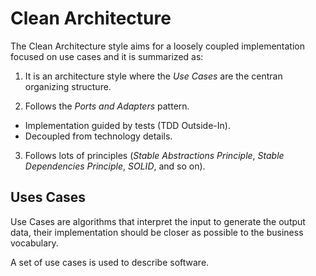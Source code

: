 # Clean Architecture

The Clean Architecture style aims for a loosely coupled implementation focused on use cases and it is summarized as:

1. It is an architecture style where the _Use Cases_ are the centran organizing structure.

2. Follows the _Ports and Adapters_ pattern.
  * Implementation guided by tests (TDD Outside-In).
  * Decoupled from technology details.

3. Follows lots of principles (_Stable Abstractions Principle_, _Stable Dependencies Principle_, _SOLID_, and so on).

## Uses Cases

Use Cases are algorithms that interpret the input to generate the output data, their implementation should be closer as possible to the business vocabulary.

A set of use cases is used to describe software.
